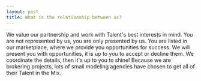 ```yaml
---
layout: post
title: What is the relationship between us?
---
```


<p>We value our partnership and work with Talent's best interests in mind. You are not represented by us, you are only presented by us. You are listed in our marketplace, where we provide you opportunities for success. We will present you with opportunities, it is up to you to accept or decline them. We coordinate the details, then it's up to you to shine! Because we are brokering projects, lots of small modeling agencies have chosen to get all of their Talent in the Mix.</p>
